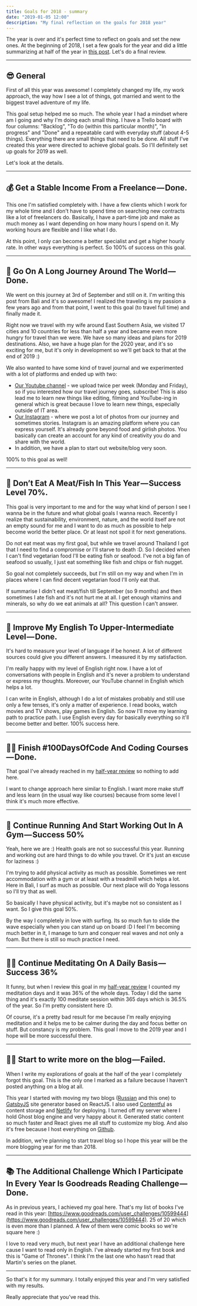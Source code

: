 ```yaml
---
title: Goals for 2018 - summary
date: "2019-01-05 12:00"
description: "My final reflection on the goals for 2018 year"
---
```


The year is over and it's perfect time to reflect on goals and set the new ones.
At the beginning of 2018, I set a few goals for the year and did a little summarizing at half of the year in [this post](https://dpashutskii.com/goals-for-2018-50/). Let's do a final review.

---

## 😎 General

First of all this year was awesome! I completely changed my life, my work approach, the way how I see a lot of things, got married and went to the biggest travel adventure of my life.

This goal setup helped me so much. The whole year I had a mindset where am I going and why I'm doing each small thing. I have a Trello board with four columns: "Backlog", "To do (within this particular month)", "In progress" and "Done" and a repeatable card with everyday stuff (about 4-5 things). Everything there are small things that need to be done. All stuff I've created this year were directed to achieve global goals. So I'll definitely set up goals for 2019 as well.

Let's look at the details.

---

## 💰 Get a Stable Income From a Freelance — Done.

This one I'm satisfied completely with. I have a few clients which I work for my whole time and I don't have to spend time on searching new contracts like a lot of freelancers do. Basically, I have a part-time job and make as much money as I want depending on how many hours I spend on it. My working hours are flexible and I like what I do.

At this point, I only can become a better specialist and get a higher hourly rate. In other ways everything is perfect. So 100% of success on this goal.

---

## 🧳 Go On A Long Journey Around The World — Done.

We went on this journey at 3rd of September and still on it. I'm writing this post from Bali and it's so awesome! I realized the traveling is my passion a few years ago and from that point, I went to this goal (to travel full time) and finally made it.

Right now we travel with my wife around East Southern Asia, we visited 17 cities and 10 countries for less than half a year and became even more hungry for travel than we were. We have so many ideas and plans for 2019 destinations. Also, we have a huge plan for the 2020 year, and it's so exciting for me, but it's only in development so we'll get back to that at the end of 2019 :)

We also wanted to have some kind of travel journal and we experimented with a lot of platforms and ended up with two:

- [Our Youtube channel](https://www.youtube.com/channel/UCtZd4Chy6nqjX1X06ypzEgw) - we upload twice per week (Monday and Friday), so if you interested how our travel journey goes, subscribe! This is also lead me to learn new things like editing, filming and YouTube-ing in general which is great because I love to learn new things, especially outside of IT area.
- [Our Instagram](https://www.instagram.com/dnjourney/) - where we post a lot of photos from our journey and sometimes stories. Instagram is an amazing platform where you can express yourself. It's already gone beyond food and girlish photos. You basically can create an account for any kind of creativity you do and share with the world.
- In addition, we have a plan to start out website/blog very soon.

100% to this goal as well!

---

## 🍅 Don’t Eat A Meat/Fish In This Year — Success Level 70%.

This goal is very important to me and for the way what kind of person I see I wanna be in the future and what global goals I wanna reach. Recently I realize that sustainability, environment, nature, and the world itself are not an empty sound for me and I want to do as much as possible to help become world the better place. Or at least not spoil it for next generations.

Do not eat meat was my first goal, but while we travel around Thailand I got that I need to find a compromise or I'll starve to death :D. So I decided when I can't find vegetarian food I'll be eating fish or seafood. I've not a big fan of seafood so usually, I just eat something like fish and chips or fish nugget.

So goal not completely succeeds, but I'm still on my way and when I'm in places where I can find decent vegetarian food I'll only eat that.

If summarise I didn't eat meat/fish till September (so 9 months) and then sometimes I ate fish and it's not hurt me at all. I get enough vitamins and minerals, so why do we eat animals at all? This question I can't answer.

---

## 🏴󠁧󠁢󠁥󠁮󠁧󠁿 Improve My English To Upper-Intermediate Level — Done.

It's hard to measure your level of language if be honest. A lot of different sources could give you different answers. I measured it by my satisfaction.

I'm really happy with my level of English right now. I have a lot of conversations with people in English and it's never a problem to understand or express my thoughts. Moreover, our YouTube channel in English which helps a lot.

I can write in English, although I do a lot of mistakes probably and still use only a few tenses, it's only a matter of experience. I read books, watch movies and TV shows, play games in English. So now I'll move my learning path to practice path. I use English every day for basically everything so it'll become better and better.
100% success here.

---

## 👨‍💻 Finish #100DaysOfCode And Coding Courses — Done.

That goal I've already reached in my [half-year review](https://dpashutskii.com/goals-for-2018-50/#finish-100daysofcode-and-coding-coursessuccess-100) so nothing to add here.

I want to change approach here similar to English. I want more make stuff and less learn (in the usual way like courses) because from some level I think it's much more effective.

---

## 🏃 Continue Running And Start Working Out In A Gym — Success 50%

Yeah, here we are :) Health goals are not so successful this year. Running and working out are hard things to do while you travel. Or it's just an excuse for laziness :)

I'm trying to add physical activity as much as possible. Sometimes we rent accommodation with a gym or at least with a treadmill which helps a lot. Here in Bali, I surf as much as possible. Our next place will do Yoga lessons so I'll try that as well.

So basically I have physical activity, but it's maybe not so consistent as I want. So I give this goal 50%.

By the way I completely in love with surfing. Its so much fun to slide the wave especially when you can stand up on board :D I feel I'm becoming much better in it, I manage to turn and conquer real waves and not only a foam. But there is still so much practice I need.

---

## 🧘‍♂️ Continue Meditating On A Daily Basis — Success 36%

It funny, but when I review this goal in my [half-year review](https://dpashutskii.com/goals-for-2018-50/#continue-meditating-on-a-daily-basissuccess-36) I counted my meditation days and it was 36% of the whole days.
Today I did the same thing and it's exactly 100 meditate session within 365 days which is 36.5% of the year. So I'm pretty consistent here :D.

Of course, it's a pretty bad result for me because I'm really enjoying meditation and it helps me to be calmer during the day and focus better on stuff. But constancy is my problem. This goal I move to the 2019 year and I hope will be more successful there.

---

## 🧘‍♂️ Start to write more on the blog — Failed.

When I write my explorations of goals at the half of the year I completely forgot this goal. This is the only one I marked as a failure because I haven't posted anything on a blog at all.

This year I started with moving my two blogs ([Russian](https://ru.dpashutskii.com/) and this one) to [GatsbyJS](https://www.gatsbyjs.org/) site generator based on ReactJS. I also used [Contentful](https://www.contentful.com/) as content storage and [Netlify](https://www.netlify.com/) for deploying. I turned off my server where I hold Ghost blog engine and very happy about it. Generated static content so much faster and React gives me all stuff to customize my blog. And also it's free because I host everything on [Github](https://github.com/guar47/dpashutskii.com).

In addition, we're planning to start travel blog so I hope this year will be the more blogging year for me than 2018.

---

## 📚 The Additional Challenge Which I Participate In Every Year Is Goodreads Reading Challenge — Done.

As in previous years, I achieved my goal here.
That's my list of books I've read in this year: [https://www.goodreads.com/user_challenges/10599444](https://www.goodreads.com/user_challenges/10599444). 25 of 20 which is even more than I planned. A few of them were comic books so we're square here :)

I love to read very much, but next year I have an additional challenge here cause I want to read only in English. I've already started my first book and this is "Game of Thrones". I think I'm the last one who hasn't read that Martin's series on the planet.

---

So that's it for my summary. I totally enjoyed this year and I'm very satisfied with my results.

Really appreciate that you’ve read this.  
